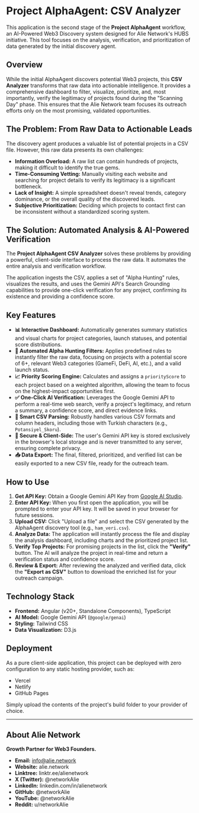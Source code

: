 # Project AlphaAgent: CSV Analyzer

This application is the second stage of the **Project AlphaAgent** workflow, an AI-Powered Web3 Discovery system designed for Alie Network's HUBS initiative. This tool focuses on the analysis, verification, and prioritization of data generated by the initial discovery agent.

## Overview

While the initial AlphaAgent discovers potential Web3 projects, this **CSV Analyzer** transforms that raw data into actionable intelligence. It provides a comprehensive dashboard to filter, visualize, prioritize, and, most importantly, verify the legitimacy of projects found during the "Scanning Day" phase. This ensures that the Alie Network team focuses its outreach efforts only on the most promising, validated opportunities.

## The Problem: From Raw Data to Actionable Leads

The discovery agent produces a valuable list of potential projects in a CSV file. However, this raw data presents its own challenges:

- **Information Overload:** A raw list can contain hundreds of projects, making it difficult to identify the true gems.
- **Time-Consuming Vetting:** Manually visiting each website and searching for project details to verify its legitimacy is a significant bottleneck.
- **Lack of Insight:** A simple spreadsheet doesn't reveal trends, category dominance, or the overall quality of the discovered leads.
- **Subjective Prioritization:** Deciding which projects to contact first can be inconsistent without a standardized scoring system.

## The Solution: Automated Analysis & AI-Powered Verification

The **Project AlphaAgent CSV Analyzer** solves these problems by providing a powerful, client-side interface to process the raw data. It automates the entire analysis and verification workflow.

The application ingests the CSV, applies a set of "Alpha Hunting" rules, visualizes the results, and uses the Gemini API's Search Grounding capabilities to provide one-click verification for any project, confirming its existence and providing a confidence score.

## Key Features

- **📊 Interactive Dashboard:** Automatically generates summary statistics and visual charts for project categories, launch statuses, and potential score distributions.
- **🤖 Automated Alpha Hunting Filters:** Applies predefined rules to instantly filter the raw data, focusing on projects with a potential score of 6+, relevant Web3 categories (GameFi, DeFi, AI, etc.), and a valid launch status.
- **📈 Priority Scoring Engine:** Calculates and assigns a `priorityScore` to each project based on a weighted algorithm, allowing the team to focus on the highest-impact opportunities first.
- **✅ One-Click AI Verification:** Leverages the Google Gemini API to perform a real-time web search, verify a project's legitimacy, and return a summary, a confidence score, and direct evidence links.
- **📄 Smart CSV Parsing:** Robustly handles various CSV formats and column headers, including those with Turkish characters (e.g., `Potansiyel_Skoru`).
- **🔐 Secure & Client-Side:** The user's Gemini API key is stored exclusively in the browser's local storage and is never transmitted to any server, ensuring complete privacy.
- **📥 Data Export:** The final, filtered, prioritized, and verified list can be easily exported to a new CSV file, ready for the outreach team.

## How to Use

1.  **Get API Key:** Obtain a Google Gemini API Key from [Google AI Studio](https://aistudio.google.com/app/apikey).
2.  **Enter API Key:** When you first open the application, you will be prompted to enter your API key. It will be saved in your browser for future sessions.
3.  **Upload CSV:** Click "Upload a file" and select the CSV generated by the AlphaAgent discovery tool (e.g., `ham_veri.csv`).
4.  **Analyze Data:** The application will instantly process the file and display the analysis dashboard, including charts and the prioritized project list.
5.  **Verify Top Projects:** For promising projects in the list, click the **"Verify"** button. The AI will analyze the project in real-time and return a verification status and confidence score.
6.  **Review & Export:** After reviewing the analyzed and verified data, click the **"Export as CSV"** button to download the enriched list for your outreach campaign.

## Technology Stack

- **Frontend:** Angular (v20+, Standalone Components), TypeScript
- **AI Model:** Google Gemini API (`@google/genai`)
- **Styling:** Tailwind CSS
- **Data Visualization:** D3.js

## Deployment

As a pure client-side application, this project can be deployed with zero configuration to any static hosting provider, such as:

-   Vercel
-   Netlify
-   GitHub Pages

Simply upload the contents of the project's build folder to your provider of choice.

---

## About Alie Network

**Growth Partner for Web3 Founders.**

-   **Email:** info@alie.network
-   **Website:** alie.network
-   **Linktree:** linktr.ee/alienetwork
-   **X (Twitter):** @networkAlie
-   **LinkedIn:** linkedin.com/in/alienetwork
-   **GitHub:** @networkAlie
-   **YouTube:** @networkAlie
-   **Reddit:** u/networkAlie
